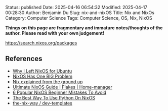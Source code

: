 Status: published
Date: 2025-04-16 06:54:32
Modified: 2025-04-17 00:28:30
Author: Benjamin Du
Slug: nix-and-nixOS
Title: Nix and NixOs
Category: Computer Science
Tags: Computer Science, OS, Nix, NixOS

**Things on this page are fragmentary and immature notes/thoughts of the author. Please read with your own judgement!**

https://search.nixos.org/packages

## References

- [Why I Left NixOS for Ubuntu](https://fd93.me/nixos-to-ubuntu)
- [NixOS Has One BIG Problem](https://www.youtube.com/watch?v=i6wSn8OlBNc)
- [Nix explained from the ground up](https://www.youtube.com/watch?v=5D3nUU1OVx8)
- [Ultimate NixOS Guide | Flakes | Home-manager](https://www.youtube.com/watch?v=a67Sv4Mbxmc)
- [6 Popular NixOS Beginner Mistakes To Avoid](https://www.youtube.com/watch?v=jQzPRYgJw04)
- [The Best Way To Use Python On NixOS](https://www.youtube.com/watch?v=6fftiTJ2vuQ)
- [the-nix-way / dev-templates](https://github.com/the-nix-way/dev-templates)
